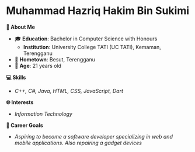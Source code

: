 # Muhammad Hazriq Hakim Bin Sukimi

**🌟 About Me**  
- 🎓 **Education**: Bachelor in Computer Science with Honours  
  - **Institution**: University College TATI (UC TATI), Kemaman, Terengganu  
- 🏡 **Hometown**: Besut, Terengganu  
- 🌱 **Age**: 21 years old  

**💻 Skills**  
- *C++, C#, Java, HTML, CSS, JavaScript, Dart*  

**🌐 Interests**  
- *Information Technology*  

**🚀 Career Goals**  
- *Aspiring to become a software developer specializing in web and mobile applications. Also repairing a gadget devices*  

